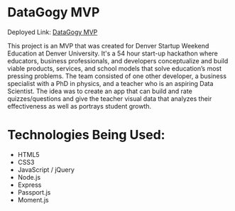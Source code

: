 # DataGogy MVP

Deployed Link: [DataGogy MVP](https://datagogy.herokuapp.com/)  

This project is an MVP that was created for Denver Startup Weekend Education at Denver University. It's a 54 hour start-up hackathon where educators, business professionals, and developers conceptualize and build viable products, services, and school models that solve education’s most pressing problems. The team consisted of one other developer, a business specialist with a PhD in physics, and a teacher who is an aspiring Data Scientist. The idea was to create an app that can build and rate quizzes/questions and give the teacher visual data that analyzes their effectiveness as well as portrays student growth.


# Technologies Being Used:
- HTML5
- CSS3
- JavaScript / jQuery
- Node.js
- Express
- Passport.js
- Moment.js
